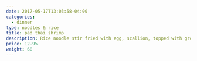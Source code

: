 ```yaml
---
date: 2017-05-17T13:03:58-04:00
categories:
  - dinner
type: noodles & rice
title: pad thai shrimp
description: Rice noodle stir fried with egg, scallion, topped with ground peanut served with bean sprout.
price: 12.95
weight: 68
---
```

